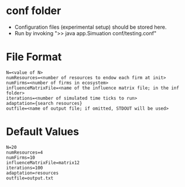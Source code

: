 # **conf** folder

- Configuration files (experimental setup) should be stored here.  
- Run by invoking ">> java app.Simuation conf/testing.conf"


# File Format
```
N=<value of N>
numResources=<number of resources to endow each firm at init>
numFirms=<number of firms in ecosystem>
influenceMatrixFile=<name of the influence matrix file; in the inf folder>
iterations=<number of simulated time ticks to run>
adaptation={search resources}
outfile=<name of output file; if omitted, STDOUT will be used>
```

# Default Values
```
N=20
numResources=4
numFirms=10
influenceMatrixFile=matrix12
iterations=100
adaptation=resources
outfile=output.txt
```